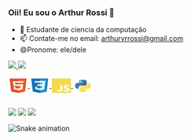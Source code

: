 ### Oii! Eu sou o Arthur Rossi  👋


- 🌱 Estudante de ciencia da computação  
- 📫 Contate-me no email: arthurvrrossi@gmail.com
- 😄Pronome: ele/dele 
 
<div >
  <a href="https://github.com/arthurvrrossi">
  <img height="130em" src="https://github-readme-stats.vercel.app/api?username=arthurvrrossi&show_icons=true&theme=dark&include_all_commits=true&count_private=true"/>
  <img height="130em" src="https://github-readme-stats.vercel.app/api/top-langs/?username=arthurvrrossi&layout=compact&langs_count=7&theme=dark"/>
</div>
<div style="display: inline_block"><br>
   <img align="center" alt="Rafa-HTML" height="30" width="40" src="https://raw.githubusercontent.com/devicons/devicon/master/icons/html5/html5-original.svg">
   <img align="center" alt="Rafa-CSS" height="30" width="40" src="https://raw.githubusercontent.com/devicons/devicon/master/icons/css3/css3-original.svg">
   <img align="center" alt="Rafa-Js" height="30" width="40" src="https://raw.githubusercontent.com/devicons/devicon/master/icons/javascript/javascript-plain.svg">
   <img align="center" alt="Rafa-python" height="30" width="40" src="https://raw.githubusercontent.com/devicons/devicon/master/icons/python/python-original.svg">

 </div>
 
 ##
 
 <div>
  <a href="https://www.instagram.com/arthurvrrossi/" target="_blank"><img src="https://img.shields.io/badge/-Instagram-%23E4405F?style=for-the-badge&logo=instagram&logoColor=white" target="_blank"></a>
  <a href = "arthurvrrossi@gmail.com"><img src="https://img.shields.io/badge/-Gmail-%23333?style=for-the-badge&logo=gmail&logoColor=white" target="_blank"></a>
  <a href="www.linkedin.com/in/arthur-v-7615691a8" target="_blank"><img src="https://img.shields.io/badge/-LinkedIn-%230077B5?style=for-the-badge&logo=linkedin&logoColor=white" target="_blank"></a> 
 
 ![Snake animation](https://github.com/arthurvrrossi/rafaballerini/blob/output/github-contribution-grid-snake.svg)
 
 </div>
